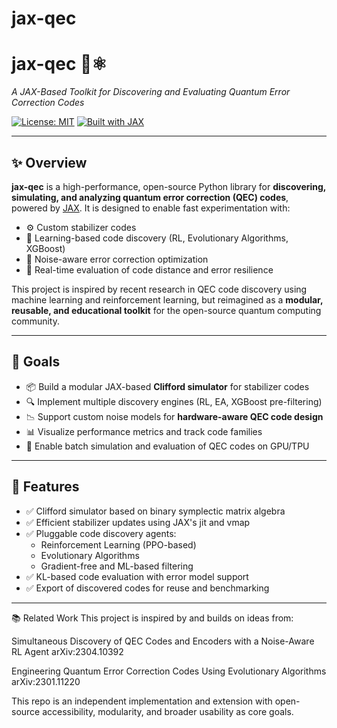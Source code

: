# jax-qec

# jax-qec 🧠⚛️  
*A JAX-Based Toolkit for Discovering and Evaluating Quantum Error Correction Codes*

[![License: MIT](https://img.shields.io/badge/License-MIT-yellow.svg)](https://opensource.org/licenses/MIT)
[![Built with JAX](https://img.shields.io/badge/Built%20with-JAX-76B900.svg)](https://github.com/google/jax)

---

## ✨ Overview

**jax-qec** is a high-performance, open-source Python library for **discovering, simulating, and analyzing quantum error correction (QEC) codes**, powered by [JAX](https://github.com/google/jax). It is designed to enable fast experimentation with:

- ⚙️ Custom stabilizer codes
- 🧠 Learning-based code discovery (RL, Evolutionary Algorithms, XGBoost)
- 🎯 Noise-aware error correction optimization
- 🧪 Real-time evaluation of code distance and error resilience

This project is inspired by recent research in QEC code discovery using machine learning and reinforcement learning, but reimagined as a **modular, reusable, and educational toolkit** for the open-source quantum computing community.

---

## 🚀 Goals

- 📦 Build a modular JAX-based **Clifford simulator** for stabilizer codes
- 🔍 Implement multiple discovery engines (RL, EA, XGBoost pre-filtering)
- 📉 Support custom noise models for **hardware-aware QEC code design**
- 📊 Visualize performance metrics and track code families
- 🧪 Enable batch simulation and evaluation of QEC codes on GPU/TPU

---

## 🔨 Features

- ✅ Clifford simulator based on binary symplectic matrix algebra
- ✅ Efficient stabilizer updates using JAX's jit and vmap
- ✅ Pluggable code discovery agents:
  - Reinforcement Learning (PPO-based)
  - Evolutionary Algorithms
  - Gradient-free and ML-based filtering
- ✅ KL-based code evaluation with error model support
- ✅ Export of discovered codes for reuse and benchmarking

---

📚 Related Work
This project is inspired by and builds on ideas from:

Simultaneous Discovery of QEC Codes and Encoders with a Noise-Aware RL Agent
arXiv:2304.10392

Engineering Quantum Error Correction Codes Using Evolutionary Algorithms
arXiv:2301.11220

This repo is an independent implementation and extension with open-source accessibility, modularity, and broader usability as core goals.
